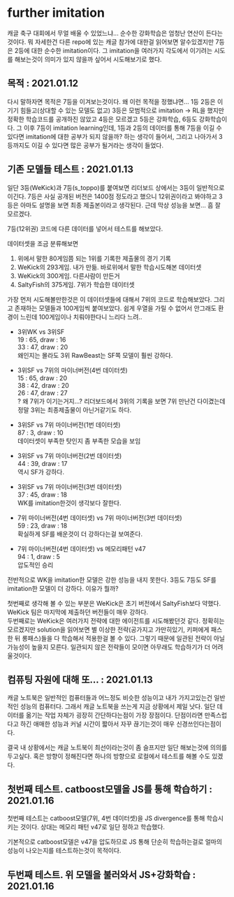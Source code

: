 # further imitation

캐글 축구 대회에서 무얼 배울 수 있었느냐... 순수한 강화학습은 엄청난 연산이 든다는 것이다. 뭐 자세한건 다른 repo에 있는 캐글 참가에 대한걸 읽어보면 알수있겠지만 7등은 2등에 대한 순수한 imitation이다. 그 imitation을 여러가지 각도에서 이기려는 시도를 해보는것이 의미가 있지 않을까 싶어서 시도해보기로 했다.

## 목적 : 2021.01.12

다시 말하자면 목적은 7등을 이겨보는것이다. 왜 이런 목적을 정했냐면... 1등 2등은 이기기 힘들고(상대할 수 있는 모델도 없고) 3등은 모범적으로 imitation -> RL을 했지만 정확한 학습코드를 공개하진 않았고 4등은 모르겠고 5등은 강화학습, 6등도 강화학습이다. 그 이후 7등이 imitation learning인데, 1등과 2등의 데이터를 통해 7등을 이길 수 있다면 imitation에 대한 공부가 되지 않을까? 하는 생각이 들어서, 그리고 나아가서 3등까지도 이길 수 있다면 많은 공부가 될거라는 생각이 들었다.

## 기존 모델들 테스트 : 2021.01.13

일단 3등(WeKick)과 7등(s_toppo)를 붙여보면 리더보드 상에서는 3등이 일반적으로 이긴다. 7등은 사실 공개된 버전은 1400점 정도라고 했으니 12위권이라고 봐야하고 3등은 아마도 설명을 보면 최종 제출본이라고 생각된다. 근데 막상 성능을 보면... 흠 잘 모르겠다.

7등(12위권) 코드에 다른 데이터를 넣어서 테스트를 해보았다. 

데이터셋을 조금 분류해보면  
1. 위에서 말한 80게임쯤 되는 1위를 기록한 제출물의 경기 기록
2. WeKick의 293게임. 내가 만듦. 바로위에서 말한 학습시도해본 데이터셋
3. WeKick의 300게임. 다른사람이 만든거
4. SaltyFish의 375게임. 7위가 학습한 데이터셋

가장 먼저 시도해볼만한것은 이 데이터셋들에 대해서 7위의 코드로 학습해보았다. 그리고 존재하는 모델들과 100게임씩 붙여보았다. 쉽게 우열을 가릴 수 없어서 안그래도 환경이 느린데 100게임이나 치뤄야한다니 느리다 느려..

- 3위WK vs 3위SF  
19 : 65, draw : 16  
33 : 47, draw : 20  
왜인지는 몰라도 3위 RawBeast는 SF쪽 모델이 훨씬 강하다.

- 3위SF vs 7위의 마이너버전(4번 데이터셋)  
15 : 65, draw : 20  
38 : 42, draw : 20  
26 : 47, draw : 27  
? 왜 7위가 이기는거지...? 리더보드에서 3위의 기록을 보면 7위 만난건 다이겼는데 정말 3위는 최종제출물이 아닌거같기도 하다.

- 3위SF vs 7위 마이너버전(1번 데이터셋)  
87 : 3, draw : 10  
데이터셋이 부족한 탓인지 좀 부족한 모습을 보임

- 3위SF vs 7위 마이너버전(2번 데이터셋)  
44 : 39, draw : 17  
역시 SF가 강하다. 

- 3위SF vs 7위 마이너버전(3번 데이터셋)  
37 : 45, draw : 18  
WK를 imitation한것이 생각보다 잘한다.

- 7위 마이너버전(4번 데이터셋) vs 7위 마이너버전(3번 데이터셋)  
59 : 23, draw : 18  
확실하게 SF를 배운것이 더 강하다는걸 보여준다.

- 7위 마이너버전(4번 데이터셋) vs 메모리패턴 v47  
94 : 1, draw : 5  
압도적인 승리

전반적으로 WK을 imitation한 모델은 강한 성능을 내지 못한다. 3등도 7등도 SF를 imitation한 모델이 더 강하다. 이유가 뭘까?

첫번째로 생각해 볼 수 있는 부분은 WeKick은 초기 버전에서 SaltyFish보다 약했다. WeKick 팀은 마지막에 제출하던 버전들이 매우 강하다.  
두번째로는 WeKick은 여러가지 전략에 대한 에이전트를 시도해봤던것 같다. 정확히는 모르겠지만 solution을 읽어보면 별 이상한 전략(공가지고 가만히있기, 키퍼에게 패스한 뒤 롱패스)들을 다 학습해서 적용한걸 볼 수 있다. 그렇기 때문에 일관된 전략이 아닐 가능성이 높을지 모른다. 일관되지 않은 전략들이 모이면 아무래도 학습하기가 더 어려울것이다.


## 컴퓨팅 자원에 대해 또... : 2021.01.13

캐글 노트북은 일반적인 컴퓨터들과 어느정도 비슷한 성능이고 내가 가지고있는건 일반적인 성능의 컴퓨터다. 그래서 캐글 노트북을 쓰는게 지금 상황에서 제일 낫다. 일단 데이터를 옮기는 작업 자체가 굉장히 간단하다는점이 가장 장점이다. 단점이라면 만족스럽다고 하긴 애매한 성능과 커널 시간이 짧아서 자꾸 끊기는것이 매우 신경쓰인다는점이다. 

결국 내 상황에서는 캐글 노트북이 최선이라는것이 좀 슬프지만 일단 해보는것에 의의를 두고싶다. 혹은 방향이 정해진다면 하나의 방향으로 로컬에서 테스트를 해볼 수도 있겠다.


## 첫번째 테스트. catboost모델을 JS를 통해 학습하기 : 2021.01.16

첫번째 테스트는 catboost모델(7위, 4번 데이터셋)을 JS divergence를 통해 학습시키는 것이다. 상대는 메모리 패턴 v47로 일단 정하고 학습했다.

기본적으로 catboost모델은 v47을 압도하므로 JS 통해 단순히 학습하는걸로 얼마의 성능이 나오는지를 테스트하는것이 목적이다.



## 두번째 테스트. 위 모델을 불러와서 JS+강화학습 : 2021.01.16


